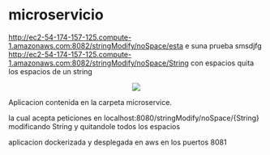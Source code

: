 # microservicio
http://ec2-54-174-157-125.compute-1.amazonaws.com:8082/stringModify/noSpace/esta e suna prueba smsdjfg 
http://ec2-54-174-157-125.compute-1.amazonaws.com:8082/stringModify/noSpace/String con espacios
quita los espacios de un string 




<p align="center">
<img src="https://user-images.githubusercontent.com/59320487/163065733-d15fac5c-1480-49c5-9344-86598c694890.png">
</p>
Aplicacion contenida en la carpeta microservice.

la cual acepta peticiones en localhost:8080/stringModify/noSpace/{String}
modificando String y quitandole todos los espacios

aplicacion dockerizada y desplegada en aws en los puertos 8081
